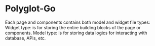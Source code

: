 # Polyglot-Go

Each page and components contains both model and widget file types:
  Widget type: is for storing the entire building blocks of the page or components.
  Model type: is for storing data logics for interacting with database, APIs, etc.
